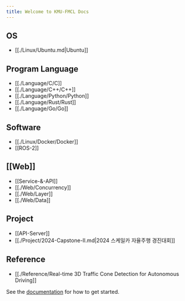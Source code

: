 ```yaml
---
title: Welcome to KMU-FMCL Docs
---
```


## OS

- [[./Linux/Ubuntu.md|Ubuntu]]

## Program Language

- [[./Language/C/C]]
- [[./Language/C++/C++]]
- [[./Language/Python/Python]]
- [[./Language/Rust/Rust]]
- [[./Language/Go/Go]]

## Software

- [[./Linux/Docker/Docker]]
- [[ROS-2]]

## [[Web]]

- [[Service-&-API]]
- [[./Web/Concurrency]]
- [[./Web/Layer]]
- [[./Web/Data]]

## Project

- [[API-Server]]
- [[./Project/2024-Capstone-II.md|2024 스케일카 자율주행 경진대회]]

## Reference

- [[./Reference/Real-time 3D Traffic Cone Detection for Autonomous Driving]]

See the [documentation](https://quartz.jzhao.xyz) for how to get started.
